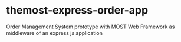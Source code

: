 # themost-express-order-app
Order Management System prototype with MOST Web Framework as middleware of an express js application
